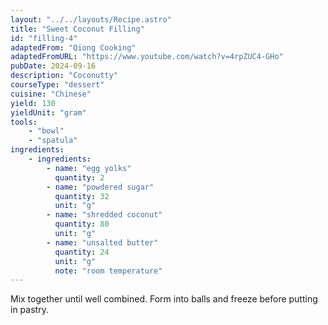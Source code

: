 ```yaml
---
layout: "../../layouts/Recipe.astro"
title: "Sweet Coconut Filling"
id: "filling-4"
adaptedFrom: "Qiong Cooking"
adaptedFromURL: "https://www.youtube.com/watch?v=4rpZUC4-GHo"
pubDate: 2024-09-16
description: "Coconutty"
courseType: "dessert"
cuisine: "Chinese"
yield: 130
yieldUnit: "gram"
tools:
    - "bowl"
    - "spatula"
ingredients:
    - ingredients:
        - name: "egg yolks"
          quantity: 2
        - name: "powdered sugar"
          quantity: 32
          unit: "g"
        - name: "shredded coconut"
          quantity: 80
          unit: "g"
        - name: "unsalted butter"
          quantity: 24
          unit: "g"
          note: "room temperature"
---
```

Mix together until well combined. Form into balls and freeze before putting in pastry.